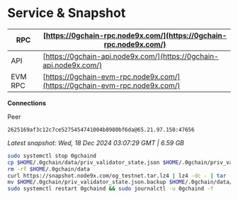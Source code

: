 # Service & Snapshot

| RPC     | [https://0gchain-rpc.node9x.com/](https://0gchain-rpc.node9x.com/)         |
| ------- | -------------------------------------------------------------------------- |
| API     | [https://0gchain-api.node9x.com/](https://0gchain-api.node9x.com/)         |
| EVM RPC | [https://0gchain-evm-rpc.node9x.com/](https://0gchain-evm-rpc.node9x.com/) |

**Connections**

Peer

```
2625169af3c12c7ce5275454741004b8980bf6da@65.21.97.150:47656
```

*Latest snapshot: Wed, 18 Dec 2024 03:07:29 GMT | 6.59 GB*

```bash
sudo systemctl stop 0gchaind
cp $HOME/.0gchain/data/priv_validator_state.json $HOME/.0gchain/priv_validator_state.json.backup
rm -rf $HOME/.0gchain/data 
curl https://snapshot.node9x.com/og_testnet.tar.lz4 | lz4 -dc - | tar -xf - -C $HOME/.0gchain
mv $HOME/.0gchain/priv_validator_state.json.backup $HOME/.0gchain/data/priv_validator_state.json
sudo systemctl restart 0gchaind && sudo journalctl -u 0gchaind -f
```
